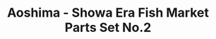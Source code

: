 ---
layout: product
title: "Aoshima - Showa Era Fish Market Parts Set No.2"
price: "TBA" 
desc: "N/A"
img_path: "/assets/img/AO49266.webp"
brand: "N/A"
available: false
special_offer: false
new: false
soon: false
cat: "010000"
subcat: "013700"
subsubcat: "0N/A"
sifra: "AO49266"
popular: false
spec: false
---